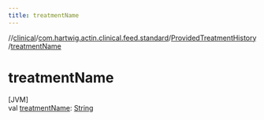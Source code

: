 ```yaml
---
title: treatmentName
---
```

//[clinical](../../../index.html)/[com.hartwig.actin.clinical.feed.standard](../index.html)/[ProvidedTreatmentHistory](index.html)/[treatmentName](treatment-name.html)



# treatmentName



[JVM]\
val [treatmentName](treatment-name.html): [String](https://kotlinlang.org/api/latest/jvm/stdlib/kotlin/-string/index.html)




